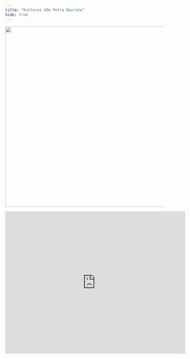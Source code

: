 ```yaml
---
title: "Kulturní dům Petra Bezruče"
hide: true
---
```

<a href="images/bezruc.jpg" class="img img-center"><img src="images/bezruc.jpg" width=570></a>
<iframe
  width="570"
  height="450"
  frameborder="0" style="border:0"
  src="https://www.google.com/maps/embed/v1/place?key=AIzaSyAoRAVEvN-ZgC3ZecceY8a7jJHuJVBBU7A
    &q=place_id:ChIJBXowbWvYE0cRHZ0F8HYKzjg&zoom=15" allowfullscreen>
</iframe>
